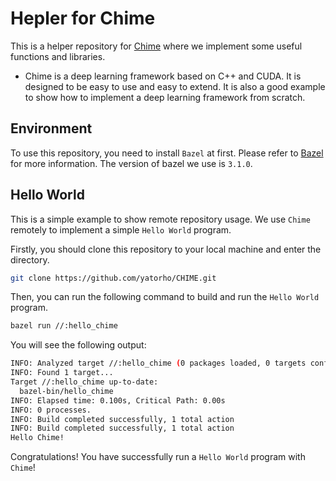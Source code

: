 # Hepler for Chime

This is a helper repository for [Chime](https://github.com/yatorho/CHIME) where we implement some useful functions and libraries.

- Chime is a deep learning framework based on C++ and CUDA. It is designed to be easy to use and easy to extend. It is also a good example to show how to implement a deep learning framework from scratch.

## Environment

To use this repository, you need to install `Bazel` at first. Please refer to [Bazel](https://bazel.build/) for more information. The version of bazel we use is `3.1.0`.

## Hello World

This is a simple example to show remote repository usage. We use `Chime` remotely to implement a simple `Hello World` program.

Firstly, you should clone this repository to your local machine and enter the directory.
```bash
git clone https://github.com/yatorho/CHIME.git
```
  
Then, you can run the following command to build  and run the `Hello World` program.
```bash
bazel run //:hello_chime
```
You will see the following output:
```bash
INFO: Analyzed target //:hello_chime (0 packages loaded, 0 targets configured).
INFO: Found 1 target...
Target //:hello_chime up-to-date:
  bazel-bin/hello_chime
INFO: Elapsed time: 0.100s, Critical Path: 0.00s
INFO: 0 processes.
INFO: Build completed successfully, 1 total action
INFO: Build completed successfully, 1 total action
Hello Chime!
```
Congratulations! You have successfully run a `Hello World` program with `Chime`!
